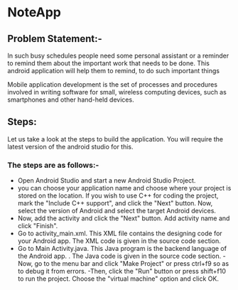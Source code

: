 # NoteApp

## Problem Statement:-
In such busy schedules people need some personal assistant or a reminder
to remind them about the important work that needs to be done. This android
application will help them to remind, to do such important things

Mobile application development is the set of processes and procedures involved in
writing software for small, wireless computing devices, such as smartphones and other
hand-held devices.

## Steps:
Let us take a look at the steps to build the application. You will require the latest version of the android
studio for this. 
### The steps are as follows:-
- Open Android Studio and start a new Android Studio Project.
- you can choose your application name and choose where your project is stored on
the location. If you wish to use C++ for coding the project, mark the "Include C++
support", and click the "Next" button. Now, select the version of Android and select
the target Android devices.
- Now, add the activity and click the "Next" button. Add activity name and click
"Finish".
- Go to activity_main.xml. This XML file contains the designing code for your Android
app. The XML code is given in the source code section.
- Go to Main Activity.java. This Java program is the backend language of the Android
app. . The Java code is given in the source code section.
-Now, go to the menu bar and click "Make Project" or press ctrl+f9 so as to debug it
from errors.
-Then, click the "Run" button or press shift+f10 to run the project. Choose the
"virtual machine" option and click OK.
